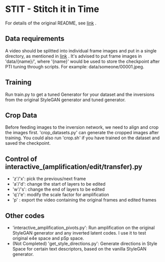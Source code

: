 # STIT - Stitch it in Time

For details of the original README, see [link](https://github.com/rotemtzaban/STIT/blob/main/README.md) .

## Data requirements

A video should be splitted into individual frame images and put in a single directory, as mentioned in [link](https://github.com/rotemtzaban/STIT#splitting-videos-into-frames) .
It's advised to put frame images in 'data/{name}/', where '{name}' would be used to store the checkpoint after PTI tuning through scripts. For example: data/someone/00001.jpeg.

## Training

Run train.py to get a tuned Generator for your dataset and the inversions from the original StyleGAN generator and tuned generator.

## Crop Data

Before feeding images to the inversion network, we need to align and crop the images first.
'crop_datasets.py' can generate the cropped images after training.
You could also run 'crop.sh' if you have trained on the dataset and saved the checkpoint.

## Control of interactive_(amplification/edit/transfer).py

- 'z'/'x': pick the previous/next frame
- 'a'/'d': change the start of layers to be edited
- 'w'/'s': change the end of layers to be edited
- 'q'/'e': modify the scale factor for amplification
- 'p'    : export the video containing the original frames and edited frames


## Other codes

- 'interactive_amplification_pivots.py': Run amplification on the original StyleGAN generator and any inverted latent codes. I use it to test original e4e space and pSp space.
- (Not Completed) 'get_style_directions.py': Generate directions in Style Space for certain text descriptors, based on the vanilla StyleGAN generator.

